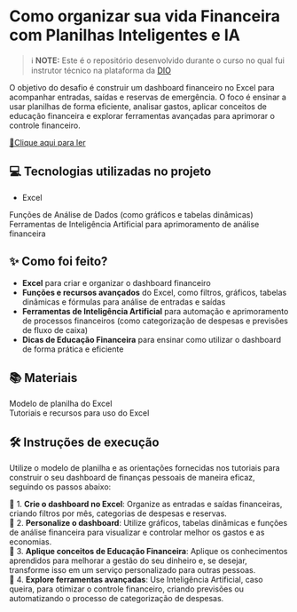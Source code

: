 # Como organizar sua vida Financeira com Planilhas Inteligentes e IA

 > ℹ️ **NOTE:** Este é o repositório desenvolvido durante o curso no qual fui instrutor técnico na plataforma da [DIO](https://dio.me)

O objetivo do desafio é construir um dashboard financeiro no Excel para acompanhar entradas, saídas e reservas de emergência. O foco é ensinar a usar planilhas de forma eficiente, analisar gastos, aplicar conceitos de educação financeira e explorar ferramentas avançadas para aprimorar o controle financeiro.

<a href="https://github.com/Gabiomore/prompts-recipe-to-create-a-ebook/blob/main/output/Ebook-Pythonverse.pdf" title="View PDF now"> 📕Clique aqui para ler</a>

## 💻 **Tecnologias utilizadas no projeto**  
- Excel
  
Funções de Análise de Dados (como gráficos e tabelas dinâmicas)  
Ferramentas de Inteligência Artificial para aprimoramento de análise financeira

## ✨ **Como foi feito?**  
- **Excel** para criar e organizar o dashboard financeiro  
- **Funções e recursos avançados** do Excel, como filtros, gráficos, tabelas dinâmicas e fórmulas para análise de entradas e saídas  
- **Ferramentas de Inteligência Artificial** para automação e aprimoramento de processos financeiros (como categorização de despesas e previsões de fluxo de caixa)  
- **Dicas de Educação Financeira** para ensinar como utilizar o dashboard de forma prática e eficiente

## 📚 **Materiais**  
Modelo de planilha do Excel   
Tutoriais e recursos para uso do Excel

## 🛠️ **Instruções de execução**  
Utilize o modelo de planilha e as orientações fornecidas nos tutoriais para construir o seu dashboard de finanças pessoais de maneira eficaz, seguindo os passos abaixo:

🤖 1. **Crie o dashboard no Excel**: Organize as entradas e saídas financeiras, criando filtros por mês, categorias de despesas e reservas.  
🤖 2. **Personalize o dashboard**: Utilize gráficos, tabelas dinâmicas e funções de análise financeira para visualizar e controlar melhor os gastos e as economias.  
🤖 3. **Aplique conceitos de Educação Financeira**: Aplique os conhecimentos aprendidos para melhorar a gestão do seu dinheiro e, se desejar, transforme isso em um serviço personalizado para outras pessoas.  
🤖 4. **Explore ferramentas avançadas**: Use Inteligência Artificial, caso queira, para otimizar o controle financeiro, criando previsões ou automatizando o processo de categorização de despesas.

